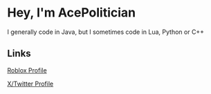 # Hey, I'm AcePolitician
I generally code in Java, but I sometimes code in Lua, Python or C++

## Links
[Roblox Profile](https://www.roblox.com/users/1931986514/profile)

[X/Twitter Profile](https://x.com/AcePolitician)
